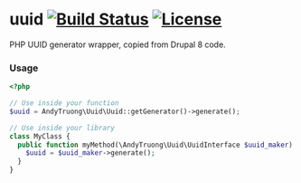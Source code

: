 uuid [![Build Status](https://travis-ci.org/andytruong/uuid.svg?branch=v0.1)](https://travis-ci.org/andytruong/uuid) [![License](https://poser.pugx.org/andytruong/uuid/license.png)](https://packagist.org/packages/andytruong/uuid)
====

PHP UUID generator wrapper, copied from Drupal 8 code.

### Usage

```php
<?php

// Use inside your function
$uuid = AndyTruong\Uuid\Uuid::getGenerator()->generate();

// Use inside your library
class MyClass {
  public function myMethod(\AndyTruong\Uuid\UuidInterface $uuid_maker) {
    $uuid = $uuid_maker->generate();
  }
}
```
